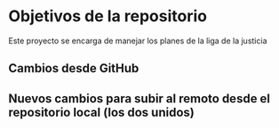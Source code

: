 # Objetivos de la repositorio

Este proyecto se encarga de manejar los planes de la liga de la justicia


## Cambios desde GitHub
## Nuevos cambios para subir al remoto desde el repositorio local (los dos unidos)
